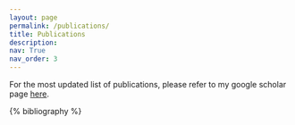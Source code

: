 ```yaml
---
layout: page
permalink: /publications/
title: Publications
description: 
nav: True
nav_order: 3
---
```


For the most updated list of publications, please refer to my google scholar page [here](https://scholar.google.com/citations?user=4lUJqWwAAAAJ&hl=en&oi=ao).
<!-- _pages/publications.md -->
<div class="publications">

{% bibliography %}

</div>
